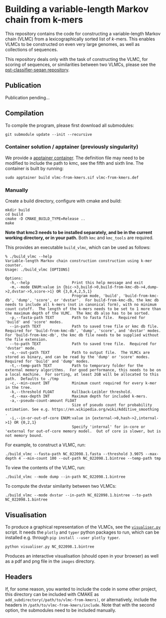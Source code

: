 # Building a variable-length Markov chain from k-mers
This repository contains the code for constructing a variable-length Markov chain (VLMC) from a lexicographically
sorted list of _k_-mers.  This enables VLMCs to be constructed on even very large genomes, as well as collections
of sequences.

This repository deals only with the task of constructing the VLMC, for scoring of sequences, or similarities between
two VLMCs, please see the [pst-classifier-seqan repository](https://github.com/Schlieplab/PstClassifierSeqan).

## Publication
Publication pending...

## Compilation
To compile the program, please first download all submodules:

```shell script
git submodule update --init --recursive
```

### Container solution / apptainer (previously singularity)
We provide a [apptainer container](https://apptainer.org/).  The definition file may need to be modified to
include the path to kmc, see the fifth and sixth line. The container is built by running:   

```shell script
sudo apptainer build vlmc-from-kmers.sif vlmc-from-kmers.def
```

### Manually
Create a build directory, configure with cmake and build:

```shell script
mkdir build
cd build
cmake -D CMAKE_BUILD_TYPE=Release ..
make
```

__Note that kmc3 needs to be installed separately, and be in the current working directory, or in your path.__ Both `kmc` and `kmc_tools` are required. 

This provides an executable `build_vlmc`, which can be used as follows:

```shell
% ./build_vlmc --help
Variable-length Markov chain construction construction using k-mer counter.
Usage: ./build_vlmc [OPTIONS]

Options:
  -h,--help                   Print this help message and exit
  -m,--mode ENUM:value in {bic->3,build->0,build-from-kmc-db->4,dump->2,dvstar->5,score->1} OR {3,0,4,2,5,1}
                              Program mode, 'build', 'build-from-kmc-db', 'dump', 'score', or 'dvstar'.  For build-from-kmc-db, the kmc db needs to include all k-mers (not in canonical form), with no minimum count cutoff.  The length of the k-mers needs to be set to 1 more than the maximum depth of the VLMC.  The kmc db also has to be sorted.
  -p,--fasta-path TEXT        Path to fasta file.  Required for 'build' and 'score' modes.
  --in-path TEXT              Path to saved tree file or kmc db file.  Required for 'build-from-kmc-db', 'dump', 'score', and 'dvstar' modes.  For 'build-from-kmc-db', the kmc db file needs to be supplied without the file extension.
  --to-path TEXT              Path to saved tree file.  Required for 'dvstar' mode.
  -o,--out-path TEXT          Path to output file.  The VLMCs are stored as binary, and can be read by the 'dump' or 'score' modes.  Required for 'build' and 'dump' modes.
  -t,--temp-path TEXT         Path to temporary folder for the external memory algorithms.  For good performance, this needs to be on a local machine.  For sorting, at least 2GB will be allocated to this path.  Defaults to ./tmp
  -c,--min-count INT          Minimum count required for every k-mer in the tree.
  -k,--threshold FLOAT        Kullback-Leibler threshold.
  -d,--max-depth INT          Maximum depth for included k-mers.
  -a,--pseudo-count-amount FLOAT
                              Size of pseudo count for probability estimation. See e.g. https://en.wikipedia.org/wiki/Additive_smoothing .
  -i,--in-or-out-of-core ENUM:value in {external->0,hash->2,internal->1} OR {0,2,1}
                              Specify 'internal' for in-core or 'external for out-of-core memory model.  Out of core is slower, but is not memory bound.

```

For example, to construct a VLMC, run:

```shell
./build_vlmc --fasta-path NC_022098.1.fasta --threshold 3.9075 --max-depth 4 --min-count 100 --out-path NC_022098.1.bintree --temp-path tmp
```

To view the contents of the VLMC, run:
```shell
./build_vlmc --mode dump --in-path NC_022098.1.bintree
```

To compute the dvstar similarity between two VLMCs:
```shell
./build_vlmc --mode dvstar --in-path NC_022098.1.bintree --to-path NC_022098.1.bintree
```

## Visualisation

To produce a graphical representation of the VLMCs, see the [`visualiser.py`](visualiser.py) script.
It needs the `plotly` and `typer` python packages to run, which can be installed e.g. through `pip install --user plotly typer`.

```shell
python visualiser.py NC_022098.1.bintree
```

Produces an interactive visualisation (should open in your browser) as well as a pdf and png file in the `images` directory.

## Headers
If, for some reason, you wanted to include the code in some other project, this directory can be included with CMAKE as 
`add_subdirectory(/path/to/vlmc-from-kmers)`, or alternatively, include the headers in `/path/to/vlmc-from-kmers/include`.
Note that with the second option, the submodules need to be included manually.
